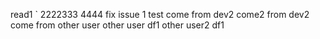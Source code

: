 
read1
`
2222333
4444
fix issue 1 test
come from dev2
come2 from dev2
come from other user
other user df1
other user2 df1
